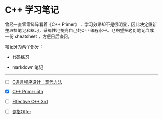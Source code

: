 # C++ 学习笔记

曾经一直零零碎碎看着《C++ Primer》 ，学习效果却不是很明显，因此决定重新整理好笔记和练习，系统性地提高自己的C++编程水平。也期望把这份笔记当成一份 cheatsheet ，方便日后查阅。

笔记分为两个部分：

- 代码练习

- markdown 笔记

---

- [ ] [C语言程序设计：现代方法](./CProgramming)

- [x] [C++ Primer 5th](./CppPrimer)

- [ ] [Effective C++ 3rd](./EffectiveCpp)

- [ ] [剑指Offer](./CodingInterview)
